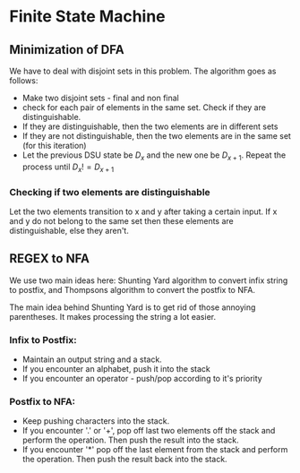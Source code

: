 # Finite State Machine
## Minimization of DFA
We have to deal with disjoint sets in this problem. 
The algorithm goes as follows:

- Make two disjoint sets - final and non final
- check for each pair of elements in the same set. Check if they are distinguishable.
- If they are distinguishable, then the two elements are in different sets
- If they are not distinguishable, then the two elements are in the same set (for this iteration)
- Let the previous DSU state be $D_x$  and the new one be $D_{x+1}$. Repeat the process until $D_x != D_{x+1}$

### Checking if two elements are distinguishable
Let the two elements transition to x and y after taking a certain input.
If x and y do not belong to the same set then these elements are distinguishable, else they aren't. 







## REGEX to NFA

We use two main ideas here: Shunting Yard algorithm to convert infix string to postfix, and Thompsons algorithm to convert the postfix to NFA.

The main idea behind Shunting Yard is to get rid of those annoying parentheses. It makes processing the string a lot easier.

### Infix to Postfix:

- Maintain an output string and a stack.
- If you encounter an alphabet, push it into the stack
- If you encounter an operator - push/pop according to it's priority

### Postfix to NFA:

- Keep pushing characters into the stack.
- If you encounter '.' or '+', pop off last two elements off the stack and perform the operation. Then push the result into the stack.
- If you encounter '*' pop off the last element from the stack and perform the operation. Then push the result back into the stack.
